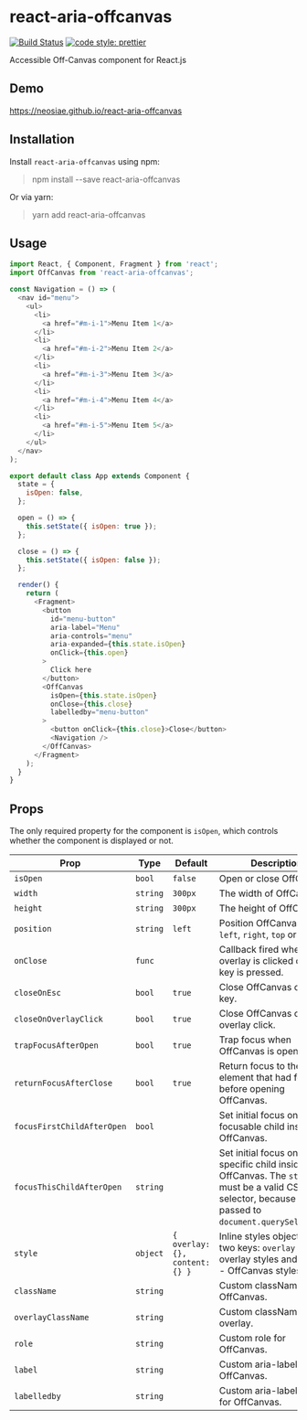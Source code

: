 # react-aria-offcanvas
[![Build Status](https://travis-ci.com/neosiae/react-aria-offcanvas.svg?branch=master)](https://travis-ci.com/neosiae/react-aria-offcanvas) [![code style: prettier](https://img.shields.io/badge/code_style-prettier-ff69b4.svg?style=flat-square)](https://github.com/prettier/prettier)

Accessible Off-Canvas component for React.js

## Demo

https://neosiae.github.io/react-aria-offcanvas

## Installation

Install `react-aria-offcanvas` using npm:

> npm install --save react-aria-offcanvas

Or via yarn:

> yarn add react-aria-offcanvas

## Usage

```javascript
import React, { Component, Fragment } from 'react';
import OffCanvas from 'react-aria-offcanvas';

const Navigation = () => (
  <nav id="menu">
    <ul>
      <li>
        <a href="#m-i-1">Menu Item 1</a>
      </li>
      <li>
        <a href="#m-i-2">Menu Item 2</a>
      </li>
      <li>
        <a href="#m-i-3">Menu Item 3</a>
      </li>
      <li>
        <a href="#m-i-4">Menu Item 4</a>
      </li>
      <li>
        <a href="#m-i-5">Menu Item 5</a>
      </li>
    </ul>
  </nav>
);

export default class App extends Component {
  state = {
    isOpen: false,
  };

  open = () => {
    this.setState({ isOpen: true });
  };

  close = () => {
    this.setState({ isOpen: false });
  };

  render() {
    return (
      <Fragment>
        <button
          id="menu-button"
          aria-label="Menu"
          aria-controls="menu"
          aria-expanded={this.state.isOpen}
          onClick={this.open}
        >
          Click here
        </button>
        <OffCanvas
          isOpen={this.state.isOpen}
          onClose={this.close}
          labelledby="menu-button"
        >
          <button onClick={this.close}>Close</button>
          <Navigation />
        </OffCanvas>
      </Fragment>
    );
  }
}
```

## Props 

The only required property for the component is `isOpen`, which controls whether the component is displayed or not.

| Prop | Type | Default | Description |
| ---- | ---- | ------- | ----------- |
| `isOpen` | `bool` | `false` | Open or close OffCanvas. |
| `width` | `string` | `300px` | The width of OffCanvas. | 
| `height` | `string` | `300px` | The height of OffCanvas. |
| `position` | `string` | `left` | Position OffCanvas to the `left`, `right`, `top` or `bottom`. |
| `onClose` | `func` | | Callback fired when the overlay is clicked or esc key is pressed. |
| `closeOnEsc` | `bool` | `true` | Close OffCanvas on esc key. |
| `closeOnOverlayClick` | `bool` | `true` | Close OffCanvas on overlay click. | 
| `trapFocusAfterOpen` | `bool` | `true` | Trap focus when OffCanvas is open. |
| `returnFocusAfterClose` | `bool` | `true` | Return focus to the element that had focus before opening OffCanvas. |
| `focusFirstChildAfterOpen` | `bool` | | Set initial focus on the first focusable child inside OffCanvas. |
| `focusThisChildAfterOpen` | `string` | | Set initial focus on a specific child inside OffCanvas. The `string` must be a valid CSS selector, because it is passed to `document.querySelector()`.
| `style` | `object` | `{ overlay: {}, content: {} }` | Inline styles object. It has two keys: `overlay` - overlay styles and `content` - OffCanvas styles. |
| `className` | `string` | | Custom className for OffCanvas. |
| `overlayClassName` | `string` | | Custom className for the overlay. | 
| `role` | `string` | | Custom role for OffCanvas. |
| `label` | `string` | | Custom aria-label for OffCanvas. |
| `labelledby` | `string` | | Custom aria-labelledby for OffCanvas. |
